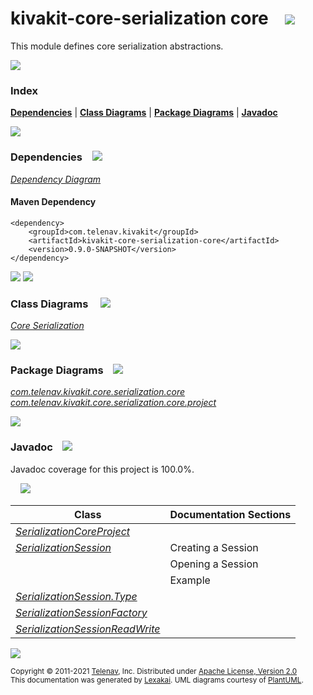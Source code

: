 # kivakit-core-serialization core &nbsp;&nbsp; <img src="https://www.kivakit.org/images/nucleus-40.png" srcset="https://www.kivakit.org/images/nucleus-40-2x.png 2x"/>

This module defines core serialization abstractions.

<img src="https://www.kivakit.org/images/horizontal-line-512.png" srcset="https://www.kivakit.org/images/horizontal-line-512-2x.png 2x"/>

### Index



[**Dependencies**](#dependencies) | [**Class Diagrams**](#class-diagrams) | [**Package Diagrams**](#package-diagrams) | [**Javadoc**](#javadoc)

<img src="https://www.kivakit.org/images/horizontal-line-512.png" srcset="https://www.kivakit.org/images/horizontal-line-512-2x.png 2x"/>

### Dependencies <a name="dependencies"></a> &nbsp;&nbsp; <img src="https://www.kivakit.org/images/dependencies-32.png" srcset="https://www.kivakit.org/images/dependencies-32-2x.png 2x"/>

[*Dependency Diagram*](https://www.kivakit.org/lexakai/kivakit/kivakit-core/serialization/core/documentation/diagrams/dependencies.svg)

#### Maven Dependency

    <dependency>
        <groupId>com.telenav.kivakit</groupId>
        <artifactId>kivakit-core-serialization-core</artifactId>
        <version>0.9.0-SNAPSHOT</version>
    </dependency>


<img src="https://www.kivakit.org/images/horizontal-line-128.png" srcset="https://www.kivakit.org/images/horizontal-line-128-2x.png 2x"/>

[//]: # (start-user-text)



[//]: # (end-user-text)

<img src="https://www.kivakit.org/images/horizontal-line-128.png" srcset="https://www.kivakit.org/images/horizontal-line-128-2x.png 2x"/>

### Class Diagrams <a name="class-diagrams"></a> &nbsp; &nbsp; <img src="https://www.kivakit.org/images/diagram-40.png" srcset="https://www.kivakit.org/images/diagram-40-2x.png 2x"/>

[*Core Serialization*](https://www.kivakit.org/lexakai/kivakit/kivakit-core/serialization/core/documentation/diagrams/diagram-serialization-core.svg)

<img src="https://www.kivakit.org/images/horizontal-line-128.png" srcset="https://www.kivakit.org/images/horizontal-line-128-2x.png 2x"/>

### Package Diagrams <a name="package-diagrams"></a> &nbsp;&nbsp; <img src="https://www.kivakit.org/images/box-32.png" srcset="https://www.kivakit.org/images/box-32-2x.png 2x"/>

[*com.telenav.kivakit.core.serialization.core*](https://www.kivakit.org/lexakai/kivakit/kivakit-core/serialization/core/documentation/diagrams/com.telenav.kivakit.core.serialization.core.svg)  
[*com.telenav.kivakit.core.serialization.core.project*](https://www.kivakit.org/lexakai/kivakit/kivakit-core/serialization/core/documentation/diagrams/com.telenav.kivakit.core.serialization.core.project.svg)

<img src="https://www.kivakit.org/images/horizontal-line-128.png" srcset="https://www.kivakit.org/images/horizontal-line-128-2x.png 2x"/>

### Javadoc <a name="javadoc"></a> &nbsp;&nbsp; <img src="https://www.kivakit.org/images/books-32.png" srcset="https://www.kivakit.org/images/books-32-2x.png 2x"/>

Javadoc coverage for this project is 100.0%.  
  
&nbsp; &nbsp;  ![](https://www.kivakit.org/images/meter-100-12.png)



| Class | Documentation Sections |
|---|---|
| [*SerializationCoreProject*](https://www.kivakit.org/javadoc/kivakit/kivakit.core.serialization.core/com/telenav/kivakit/core/serialization/core/project/SerializationCoreProject.html) |  |  
| [*SerializationSession*](https://www.kivakit.org/javadoc/kivakit/kivakit.core.serialization.core/com/telenav/kivakit/core/serialization/core/SerializationSession.html) | Creating a Session |  
| | Opening a Session |  
| | Example |  
| [*SerializationSession.Type*](https://www.kivakit.org/javadoc/kivakit/kivakit.core.serialization.core/com/telenav/kivakit/core/serialization/core/SerializationSession.Type.html) |  |  
| [*SerializationSessionFactory*](https://www.kivakit.org/javadoc/kivakit/kivakit.core.serialization.core/com/telenav/kivakit/core/serialization/core/SerializationSessionFactory.html) |  |  
| [*SerializationSessionReadWrite*](https://www.kivakit.org/javadoc/kivakit/kivakit.core.serialization.core/com/telenav/kivakit/core/serialization/core/SerializationSessionReadWrite.html) |  |  

[//]: # (start-user-text)



[//]: # (end-user-text)

<img src="https://www.kivakit.org/images/horizontal-line-512.png" srcset="https://www.kivakit.org/images/horizontal-line-512-2x.png 2x"/>

<sub>Copyright &#169; 2011-2021 [Telenav](http://telenav.com), Inc. Distributed under [Apache License, Version 2.0](LICENSE)</sub>  
<sub>This documentation was generated by [Lexakai](https://github.com/Telenav/lexakai). UML diagrams courtesy
of [PlantUML](http://plantuml.com).</sub>

